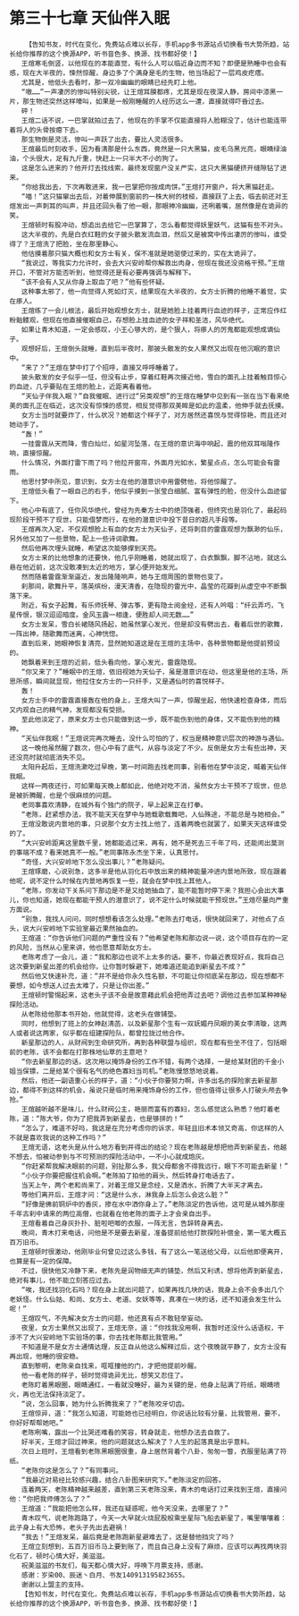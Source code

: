 # 第三十七章 天仙伴入眠
        【告知书友，时代在变化，免费站点难以长存，手机app多书源站点切换看书大势所趋，站长给你推荐的这个换源APP，听书音色多、换源、找书都好使！】
       王煊寒毛倒竖，以他现在的本能直觉，有什么人可以临近身边而不知？即便是熟睡中也会有感，现在大半夜的，悚然惊醒，身边多了个满身是毛的生物，他当场起了一层鸡皮疙瘩。
       尤其是，他低头去看时，那一双冷幽幽的眼睛已经先盯上他。
       “嗷……”一声凄厉的惨叫特别尖锐，让王煊耳膜都疼，尤其是现在夜深人静，房间中漆黑一片，那生物还突然这样嚎叫，如果是一般刚睡醒的人经历这么一遭，直接就得吓昏过去。
       砰！
       王煊二话不说，一巴掌就拍过去了，他现在的手掌不仅能直接将人脸糊没了，估计也能连带着将人的头骨按瘪下去。
       那生物倒是灵活，惨叫一声跃了出去，要比人灵活很多。
       王煊最后时刻收手，因为看清那是什么东西，竟然是一只大黑猫，皮毛乌黑光亮，眼睛绿油油，个头很大，足有九斤重，快赶上一只半大不小的狗了。
       这是怎么进来的？他开灯去找线索，最终发现窗户没关严实，这只大黑猫硬挤开缝隙钻了进来。
       “你给我出去，下次再敢进来，我一巴掌把你按成肉饼。”王煊打开窗户，将大黑猫赶走。
       “喵！”这只猫窜出去后，对着伸展到窗前的一株大树的枝桠，直接跃了上去，临去前还对王煊发出一声刺耳的叫声，并且还回头看了他一眼，那眼神冷幽幽，还咧着嘴，居然像是在诡异的笑。
       王煊顿时有股冲动，想追出去给它一巴掌算了，怎么看都觉得妖里妖气，这猫有些不对头。
       这大半夜的，先是白衣红鞋的女子披头散发流血泪，然后又是被窝中传出凄厉的惨叫，谁受得了？王煊洗了把脸，坐在那里静心。
       他估摸着那只猫大概也和女方士有关，保不准就是她驱使过来的，实在太诡异了。
       “我说过，等我实力允许时，会去大兴安岭帮你解救出肉身，但现在我还没资格干预。”王煊开口，不管对方能否听到，他觉得还是有必要再强调与解释下。
       “该不会有人又从你身上取血了吧？”他有些怀疑。
       这种事太邪了，他一向觉得人死如灯灭，结果现在大半夜的，女方士折腾的他睡不着觉，实在瘆人。
       王煊练了一会儿根法，最后开始观想女方士，就是她脸上挂着两行血迹的样子，正常应作红粉骷髅观，但现在他直接催眠自己，存想脸上挂血迹的女子祥和圣洁，风华绝代。
       如果让青木知道，一定会感叹，小王心够大的，是个狠人，将瘆人的厉鬼都能观想成谪仙子。
       观想好后，王煊倒头就睡，直到后半夜时，那披头散发的女人果然又出现在他沉眠的意识中。
       “来了？”王煊在梦中打了个招呼，直接又呼呼睡着了。
       披头散发的女子似乎一怔，但没有止步，穿着红鞋再次接近他，雪白的面孔上挂着触目惊心的血迹，几乎要贴在王煊的脸上，近距离看着他。
       “天仙子伴我入眠？”自我催眠、进行过“另类观想”的王煊在睡梦中见到有一张在当下看来绝美的面孔正在临近，这次没有惊悚的感觉，相反觉得那双美眸是如此的温柔，他伸手就去抚摸。
       女方士当时就要炸了，什么状况？她都这个样子了，对方居然还喜悦与觉得惊艳，而且还对她动手了。
       “轰！”
       一挂雷霆从天而降，雪白灿烂，如星河坠落，在王煊的意识海中响起，震的他双耳嗡隆作响，直接惊醒。
       什么情况，外面打雷下雨了吗？他拉开窗帘，外面月光如水，繁星点点，怎么可能会有雷雨。
       他思忖梦中所见，意识到，女方士在他的潜意识中用雷劈他，将他惊醒了。
       王煊低头看了一眼自己的右手，他似乎摸到一张莹白细腻、富有弹性的脸，但没什么血迹留下。
       他心中有底了，任你风华绝代，曾经为先秦方士中的绝顶强者，但终究也是羽化了，最起码现阶段干预不了现世，只能借梦而行，在他的潜意识中投下昔日的超凡手段等。
       王煊再次入定，不仅观想脸上有血的女方士为天仙子，还将刺目的雷霆观想为飘渺的仙乐，另外他又加了一些景物，配上一些诗词歌舞。
       然后他再次埋头就睡，希望这次能够撑到天亮。
       女方士来的比他想象的还要快，他几乎刚睡着，她就出现了，白衣飘飘，脚不沾地，就这么悬在他近前，这次没敢凑到太近的地方，掌心便开始发光。
       然而随着雷霆渐渐逼近，发出隆隆响声，她与王煊周围的景物也变了。
       刹那间，歌舞升平，落英缤纷，漫天清香，在隐现的雷光中，晶莹的花瓣到从虚空中不断飘落下来。
       附近，有女子起舞，有乐师抚琴、弹古筝，更有隐士阅金经，还有人吟唱：“纤云弄巧，飞星传恨，银汉迢迢暗度。金风玉露一相逢，便胜却人间无数……”
       女方士发呆，雪白长裙随风扬起，她虽然掌心发光，但是却没有劈出去，看着后世的歌舞，一阵出神，随歌舞而迷离，心神恍惚。
       直到后来，她眼神恢复清亮，显然她知道这是在王煊的主场中，各种景物都是他提前预设的。
       她飘着来到王煊的近前，低头看向他，掌心发光，雷霆隐现。
       “你又来了？”睡眠中的王煊，依旧视她为天仙子，虽是潜意识在动，但这里是他的主场，所思所感，瞬间就显现，他拉住女方士的一只纤手，又是遇仙时的喜悦样子。
       轰！
       女方士手中的雷霆直接轰在他的身上，王煊大叫了一声，惊醒坐起，他快速检查身体，而后又内观自己的精气神，发现都没有受损。
       至此他淡定了，原来女方士也只能做到这一步，既不能伤到他的身体，又不能伤到他的精神。
       “天仙伴我眠！”王煊说完再次睡去，没什么可怕的了，权当是精神意识层次的神游与遇仙。
       这一晚他虽然醒了数次，但心中有了底气，从容与淡定了不少。反倒是女方士有些出神，天还没亮时就彻底消失不见。
       太阳升起后，王煊洗漱吃过早晚，第一时间跑去找老同事，别看他在梦中淡定，喊着天仙伴我眠。
       这样一两夜还行，可如果每天晚上都如此，他绝对吃不消，虽然女方士干预不了现世，但总是被折腾醒，也是个很麻烦的问题。
       老同事喜欢清静，在城外有个独门的院子，早上起来正在打拳。
       “老陈，赶紧想办法，我不能天天在梦中与她载歌载舞吧，人仙殊途，不能总是与她相会。”
       王煊没敢说内景地的事，只说那个女方士找上他了，连着两晚也就罢了，如果天天这样谁受的了。
       “大兴安岭距离这里数千里，她都能追过来，再有，她不是死去三千年了吗，还能闹出莫测的事端不成？看来她真不一般。”老同事陈永杰坐下来，认真思忖。
       “奇怪，大兴安岭地下怎么没出事儿？”老陈疑问。
       王煊琢磨，心说别急，这多半是他从羽化石中放出来的精神能量冲进内景地所致，现在跟着他呢，说不定什么时候在内景地再恢复一些，就会在梦中找上其他人。
       “老陈，你发动下关系问下那边是不是又给她抽血了，能不能暂时停下来？我担心会出大事儿，你也知道，她现在都能干预人的潜意识了，说不定什么时候就能干预现世。”王煊尽量向严重方面说。
       “别急，我找人问问，同时想想看该怎么处理。”老陈去打电话，很快就回来了，对他点了点头，说大兴安岭地下实验室最近果然抽血的。
       王煊道：“你告诉他们问题的严重性没有？”他希望老陈和那边说一说，这个项目存在的一定的风险，当然从心里来讲，他也愿意帮助女方士。
       老陈考虑了一会儿，道：“我和那边也说不上太多的话。要不，你最近表现好点，我将自己这次要到新星出差的机会给你，让你暂时躲避下，她难道还能追到新星去不成？”
       然后他又快速补充，道：“并不是给你永久性名额，不可能让你彻底呆在那边，现在想都不要想，如今想送人过去太难了，只是让你出差。”
       王煊顿时警惕起来，这老头子该不会是故意藉此机会把他弄过去吧？调他过去参加某种神秘探险活动。
       从老陈给他那本书开始，他就觉得，这老头在做铺垫。
       同时，他想到了班上的女神赵清菡，以及新星那个生有一双妩媚丹凤眼的美女李清璇，这两人或者说这两家，似乎都在组建探险队，都曾拉拢过他合作。
       新星那边的人，从财阀到生命研究所，再到各种联盟与组织，现在都有些坐不住了，包括眼前的老陈，该不会都在打那株地仙草的主意吧？
       “你去新星那边的话，这次用以掩饰身份的工作不错，有两个选择，一是给某财团的千金小姐当保镖，二是给某个很有名气的绝色寡妇当司机。”老陈慢悠悠地说着。
       然后，他还一副语重心长的样子，道：“小伙子你要努力啊，许多出名的探险家去新星那边，都得不到这样的机会，虽说只是临时用来掩饰身份的工作，但也值得让很多人打破头颅去争抢。”
       王煊越听越不是味儿，什么财阀公主，艳丽而富有的寡妇，怎么感觉这么熟悉？他盯着老陈，道：“陈大爷，你为了把我弄到新星去，也是够拼的！”
       “怎么了，难道不好吗，我这是在充分考虑你的诉求，年轻且旧术本领又奇高，你这样的人不就是喜欢我说的这种工作吗？”
       王煊无语，这老头是从什么地方看到并得出的结论？现在老陈越是想把他弄到新星去，他越不想去，怕被动参到与不可预测的探险活动中，一不小心就成炮灰。
       “你赶紧帮我解决眼前的问题，别扯那么多，我父母都舍不得我远行，眼下不可能去新星！”
       “小伙子你要把握住机会啊。”老陈拍了拍他的肩头，然后转身打电话去了。
       当天上午，两个老和尚来了，对着王煊又是念经，又是洒水，折腾了大半天才离去。
       等他们离开后，王煊才问：“这是什么水，淋我身上后怎么会这么脏？”
       “好像是佛前铜炉中的香灰，掺在水中洒你身上了。”老陈淡定的告诉他，这可是从城外那座千年古刹中请来的两位高僧，也就看在他老陈的面子上才会亲自出手。
       王煊看着自己身灰扑扑、脏啦吧唧的衣服，一阵无言，告辞转身离去。
       晚间，青木打来电话，问他是不是要去新星，准备提前给他打款探险补偿金，第一笔大概五百万旧币。
       王煊顿时很激动，他刚毕业何曾见过这么多钱，有了这么一笔送给父母，以后他即便离开，也算是有一定的保障。
       不过，很快他又冷静下来，老陈先是润物细无声的铺垫，然后又利诱，想将他弄到新星去，绝对有事儿，他不能立刻答应过去。
       “唉，我还找羽化石吗？现在身上就出问题了，如果再找几块的话，我身上会不会多出几个老妖怪。什么仙姑、和尚、女方士、老道、女妖等等，真凑在一块的话，还不知道会发生什么呢！”
       王煊叹气，不先解决女方士的问题，他还真有点不敢轻举妄动。
       夜里，女方士果然又出现了，王煊无奈，道：“你找我没用啊，我暂时还没什么话语权，干涉不了大兴安岭地下实验场的事，你去找老陈都比我管用。”
       不知道是不是女方士通情达理，反正自从他这么解释过后，这个夜晚就平静了，女方士没有再出现，他睡的很安稳。
       直到黎明，老陈亲自找来，哐哐撞他的门，才把他提前吵醒。
       他一看老陈的样子，顿时觉得诡异无比，想笑又忍住了。
       老陈盯着黑眼圈，眼睛通红，一看就没睡好，最为关键的是，他身上贴满了符纸，眼睛喷火，再也无法保持淡定了。
       “说，怎么回事，她为什么折腾我来了？”老陈咬牙切齿。
       王煊惊异，道：“我怎么知道，可能她也已经明白，你说话比较有分量，比我管用，要不，你好好帮帮她吧。”
       老陈咧嘴，露出一个比哭还难看的笑容，转身就走，他想办法去自救了。
       好半天，王煊才回过神来，他的问题就这么解决了？人生的起落真是出乎意料。
       次日上班时，王煊看到老陈黑眼圈很重，身上居然背着个八卦，匆匆一瞥，衣服里贴满了符纸。
       “老陈你这是怎么了？”有同事问。
       “我最近对易经比较感兴趣，结合八卦图来研究下。”老陈淡定的回答。
       连着两天，老陈精神越来越差，直到第三天老陈没来，青木的电话打过来找到王煊，直接问他：“你把我师傅怎么了？”
       王煊道：“我能把他怎么样，我还在疑惑呢，他今天没来，去哪里了？”
       青木叹气，说老陈跑路了，今天一大早就火烧屁股般乘坐星际飞船去新星了，嘴里嚷嚷着：此子身上有大恐怖，老头子先出去避祸！
       “我去！”王煊发呆，最后竟是老陈跑新星避难去了，这是替他挡灾了吗？
       王煊立刻想到，五百万旧币马上要到账了，而且自己身上没有了麻烦，应该可以再找两块羽化石了，顿时心情大好，美滋滋。
       祝美滋滋的书友们，每天都心情大好，呼唤下月票支持，感谢。
       感谢：岁染00、辰迷丶白月、书友140913195823655。
       谢谢以上盟主的支持。
       【告知书友，时代在变化，免费站点难以长存，手机app多书源站点切换看书大势所趋，站长给你推荐的这个换源APP，听书音色多、换源、找书都好使！】